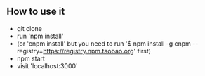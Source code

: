 ## How to use it
- git clone
- run 'npm install'
- (or 'cnpm install' but you need to run '$ npm install -g cnpm --registry=https://registry.npm.taobao.org' first)
- npm start
- visit 'localhost:3000'